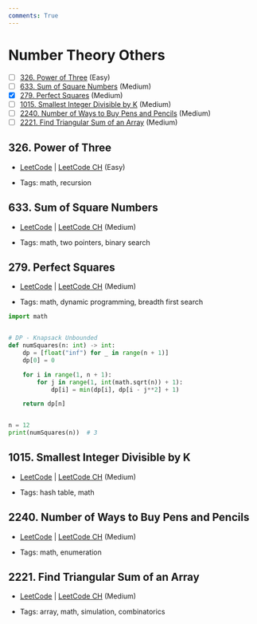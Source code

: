 ```yaml
---
comments: True
---
```


# Number Theory Others

- [ ] [326. Power of Three](https://leetcode.cn/problems/power-of-three/) (Easy)
- [ ] [633. Sum of Square Numbers](https://leetcode.cn/problems/sum-of-square-numbers/) (Medium)
- [x] [279. Perfect Squares](https://leetcode.cn/problems/perfect-squares/) (Medium)
- [ ] [1015. Smallest Integer Divisible by K](https://leetcode.cn/problems/smallest-integer-divisible-by-k/) (Medium)
- [ ] [2240. Number of Ways to Buy Pens and Pencils](https://leetcode.cn/problems/number-of-ways-to-buy-pens-and-pencils/) (Medium)
- [ ] [2221. Find Triangular Sum of an Array](https://leetcode.cn/problems/find-triangular-sum-of-an-array/) (Medium)

## 326. Power of Three

-   [LeetCode](https://leetcode.com/problems/power-of-three/) | [LeetCode CH](https://leetcode.cn/problems/power-of-three/) (Easy)

-   Tags: math, recursion

## 633. Sum of Square Numbers

-   [LeetCode](https://leetcode.com/problems/sum-of-square-numbers/) | [LeetCode CH](https://leetcode.cn/problems/sum-of-square-numbers/) (Medium)

-   Tags: math, two pointers, binary search

## 279. Perfect Squares

-   [LeetCode](https://leetcode.com/problems/perfect-squares/) | [LeetCode CH](https://leetcode.cn/problems/perfect-squares/) (Medium)

-   Tags: math, dynamic programming, breadth first search

```python title="279. Perfect Squares - Python Solution"
import math


# DP - Knapsack Unbounded
def numSquares(n: int) -> int:
    dp = [float("inf") for _ in range(n + 1)]
    dp[0] = 0

    for i in range(1, n + 1):
        for j in range(1, int(math.sqrt(n)) + 1):
            dp[i] = min(dp[i], dp[i - j**2] + 1)

    return dp[n]


n = 12
print(numSquares(n))  # 3

```

## 1015. Smallest Integer Divisible by K

-   [LeetCode](https://leetcode.com/problems/smallest-integer-divisible-by-k/) | [LeetCode CH](https://leetcode.cn/problems/smallest-integer-divisible-by-k/) (Medium)

-   Tags: hash table, math

## 2240. Number of Ways to Buy Pens and Pencils

-   [LeetCode](https://leetcode.com/problems/number-of-ways-to-buy-pens-and-pencils/) | [LeetCode CH](https://leetcode.cn/problems/number-of-ways-to-buy-pens-and-pencils/) (Medium)

-   Tags: math, enumeration

## 2221. Find Triangular Sum of an Array

-   [LeetCode](https://leetcode.com/problems/find-triangular-sum-of-an-array/) | [LeetCode CH](https://leetcode.cn/problems/find-triangular-sum-of-an-array/) (Medium)

-   Tags: array, math, simulation, combinatorics
